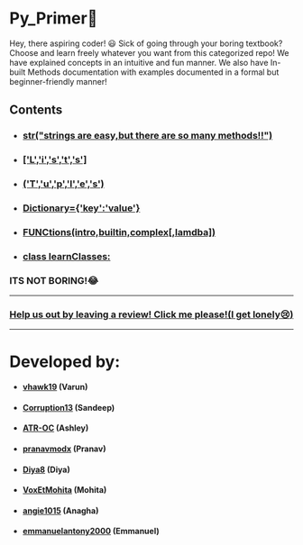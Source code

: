 # Py_Primer:snake:

Hey, there aspiring coder! :smiley:
Sick of going through your boring textbook?
Choose and learn freely whatever you want from this categorized repo!
We have explained concepts in an intuitive and fun manner.
We also have In-built Methods documentation with examples documented in a formal but beginner-friendly manner!
<br>
## Contents
+ ### [str("strings are easy,but there are so many methods!!")](https://github.com/vhawk19/Py_Primer/blob/master/Built-in-datatypes/Strings/ReadMe.md)
+ ### [['L','i','s','t','s']](https://github.com/vhawk19/Py_Primer/blob/master/Built-in-datatypes/Lists/ReadMe.md)
+ ### [('T','u','p','l','e','s')](https://github.com/vhawk19/Py_Primer/blob/master/Built-in-datatypes/Tuples/ReadMe.md)
+ ### [Dictionary={'key':'value'}](https://github.com/vhawk19/Py_Primer/blob/master/Built-in-datatypes/Dictionary/ReadMe.md)
+ ### [FUNCtions(intro,builtin,complex[,lamdba])](https://github.com/vhawk19/Py_Primer/blob/master/Functions/1_Introduction_to_Functions.md)
+ ### [class learnClasses:](https://github.com/vhawk19/Py_Primer/blob/master/Classes/Classes_and_Instances.md)


### ITS NOT BORING!:joy:

***
### [Help us out by leaving a review! Click me please!(I get lonely:cry:)](https://goo.gl/forms/pmOLbLB4PXnbxBXU2)
***

# Developed by:
 + #### [vhawk19](https://github.com/vhawk19) (Varun)
 + #### [Corruption13](https://github.com/Corruption13) (Sandeep)
 + #### [ATR-OC](https://github.com/ATR-OC) (Ashley)
 + #### [pranavmodx](https://github.com/pranavmodx) (Pranav)
 + #### [Diya8](https://github.com/Diya8) (Diya)
 + #### [VoxEtMohita](https://github.com/VoxEtMohita) (Mohita)
 + #### [angie1015](https://github.com/angie1015) (Anagha)
 + #### [emmanuelantony2000](https://github.com/emmanuelantony2000) (Emmanuel)
